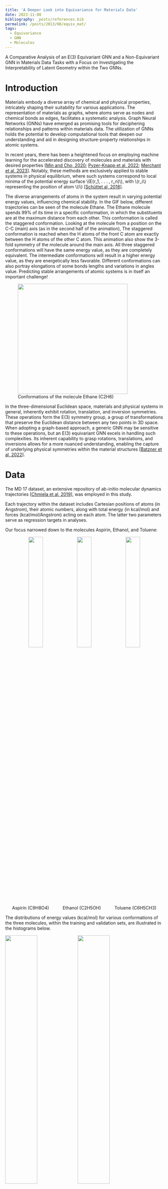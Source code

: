 ```yaml
---
title: 'A Deeper Look into Equivariance for Materials Data'
date: 2023-11-08
bibliography: _posts/references.bib
permalink: /posts/2013/08/equiv_mat/
tags:
  - Equivariance
  - GNN
  - Molecules
---
```


A Comparative Analysis of an E(3) Equivariant GNN and a Non-Equivariant GNN in Materials Data Tasks with a Focus on Investigating the Interpretability of Latent Geometry within the Two GNNs.

Introduction
======

Materials embody a diverse array of chemical and physical properties, intricately shaping their suitability for various applications. The representation of materials as graphs, where atoms serve as nodes and chemical bonds as edges, facilitates a systematic analysis. Graph Neural Networks (GNNs) have emerged as promising tools for deciphering relationships and patterns within materials data. The utilization of GNNs holds the potential to develop computational tools that deepen our understanding and aid in designing structure-property relationships in atomic systems.

In recent years, there has been a heightened focus on employing machine learning for the accelerated discovery of molecules and materials with desired properties [[Min and Cho, 2020](#min2020accelerated); [Pyzer-Knapp et al, 2022](@pyzer2022accelerating); [Merchant et al, 2023](@merchant2023scaling)]. Notably, these methods are exclusively applied to stable systems in physical equilibrium, where such systems correspond to local minima of the potential energy surface \\(E(r_1, . . . , r_n)\\), with \\(r_i\\) representing the position of atom \\(i\\) [[Schüttet al, 2018](@schutt2018schnet)].

The diverse arrangements of atoms in the system result in varying potential energy values, influencing chemical stability. In the GIF below, different trajectories can be seen of the molecule Ethane. The Ethane molecule spends 99% of its time in a specific conformation, in which the substituents are at the maximum distance from each other. This conformation is called the staggered conformation. Looking at the molecule from a position on the C-C (main) axis (as in the second half of the animation), The staggered conformation is reached when the H atoms of the front C atom are exactly between the H atoms of the other C atom. This animation also show the 3-fold symmetry of the molecule around the main axis. All three staggered conformations will have the same energy value, as they are completely equivalent. The intermediate conformations will result in a higher energy value, as they are energetically less favorable. Different conformations can also portray elongations of some bonds lengths and variations in angles value. Predicting stable arrangements of atomic systems is in itself an important challenge! 

<figure class="text-center">
  <img src="https://upload.wikimedia.org/wikipedia/commons/7/76/Ethane_conformation.gif" class="img-fluid" width="350">
  <figcaption class="figure-caption text-center mt-3">
    Conformations of the molecule Ethane (C2H6)
  </figcaption>
</figure>



In the three-dimensional Euclidean space, materials and physical systems in general, inherently exhibit rotation, translation, and inversion symmetries. These operations form the E(3) symmetry group, a group of transformations that preserve the Euclidean distance between any two points in 3D space. When adopting a graph-based approach, a generic GNN may be sensitive to these operations, but an E(3) equivariant GNN excels in handling such complexities. Its inherent capability to grasp rotations, translations, and inversions allows for a more nuanced understanding, enabling the capture of underlying physical symmetries within the material structures [[Batzner et al, 2022](@batzner20223)].

Data
======

The MD 17 dataset, an extensive repository of ab-initio molecular dynamics trajectories [[Chmiela et al, 2019](@chmiela2019sgdml)], was employed in this study. 

Each trajectory within the dataset includes Cartesian positions of atoms (in Angstrom), their atomic numbers, along with total energy (in kcal/mol) and forces (kcal/mol/Angstrom) acting on each atom. The latter two parameters serve as regression targets in analyses.

Our focus narrowed down to the molecules Aspirin, Ethanol, and Toluene:

<div align="center">
    <img src="/images/proj_equiv_DL/aspirin.jpg" width="30%"> 
    <img src="/images/proj_equiv_DL/ethanol.jpg" width="30%"> 
    <img src="/images/proj_equiv_DL/toluene.jpg" width="30%"> 
</div>
<div align="center" style="display: flex; justify-content: space-around; align-items: center;">
    <div style="text-align: center;">
        <div>Aspirin (C9H8O4)</div>
    </div>
    <div style="text-align: center;">
        <div>Ethanol (C2H5OH)</div>
    </div>
    <div style="text-align: center;">
        <div>Toluene (C6H5CH3)</div>
    </div>
</div>




The distributions of energy values (kcal/mol) for various conformations of the three molecules, within the training and validation sets, are illustrated in the histograms below.
<div>
    <img src="/images/proj_equiv_DL/hist_asp_t.png" width="45%">
    <img src="/images/proj_equiv_DL/hist_asp_v.png" width="45%">
</div>
<div>
    <img src="/images/proj_equiv_DL/hist_eth_t.png" width="45%">
    <img src="/images/proj_equiv_DL/hist_eth_v.png" width="45%">
</div>
<div>
    <img src="/images/proj_equiv_DL/hist_tol_t.png" width="45%">
    <img src="/images/proj_equiv_DL/hist_tol_v.png" width="45%">
</div>

<figure align="center">
<figcaption class="figure-caption text-center mt-3">
        Energy (kcal/mol) distributions for Aspirin (C9H8O4), Ethanol (C2H5OH), and Toluene (C6H5CH3) molecules in train (left) and validation (right) sets.
    </figcaption>
</figure>



The training set for Aspirin comprises 1000 conformations, while its validation set consists of 500 conformations. Ethanol's training and validation sets each consist of 1000 conformations. Toluene's training set comprises 1000 conformations, and its validation set consists of 500 conformations.

Method
======

In this project, our objective is to conduct a comparative analysis of two Graph Neural Network (GNN) architectures: an E(3) equivariant network and a non-equivariant (specifically E(3) Invariant) one. The primary focus is on energy prediction tasks related to atomic systems, with a particular emphasis on exploring the distinctions within the latent representations of these architectures and their interpretability.

All GNNs are permutation invariant by design [[Keriven and Peyr, 2019](@DBLP:journals/corr/abs-1905-04943)]. Our baseline GNN for comparison achieves rotation and translation invariance by simply operating only on interatomic distances instead of absolute position of the atoms. This design choice ensures that both the output and internal features of the network remain invariant to rotations. In contrast, our equivariant GNN for comparison utilizes relative position vectors rather than distances (scalars) together with features comprised of not only scalars, but also higher-order geometric tensors.

In our Invariant GNN, the node-wise formulation of the message passing is given by:
<center>
$$\mathbf{x}^{\prime}_i = \mathbf{\Theta}^{\top} \sum_{j \in \mathcal{N}(i) \cup \{ i \}} \frac{e_{j,i}}{\sqrt{\hat{d}_j
\hat{d}_i}} \mathbf{x}_j$$</center>

Where $ x_i, x_j $ are the feature vectors of the target and source nodes, respectively, defined as a one-hot representation of the atomic number of that node. The summation is performed over the neighborhood \\(\mathcal{N}(i)\\) of atom $i$, defined by a radial cutoff around each node, a tunable parameter typically set around 4-5 angstroms. Meaning, the concept of neighborhood is based on the distance between nodes, not their connectivity. Additionally, \\( d_i = 1 + \sum_{j \in \mathcal{N}(i)} e_{j,i} \\) where \\( e_{j,i} \\) represents the edge weight from the source node \\(j\\) to the target node $i$ , and is defined as the interatomic distance.

For constructing our equivariant GNN, [E3nn](https://e3nn.org/) was employed - a torch-based library designed for building o(3) equivariant networks. Following the method presented in [[Batzner et al, 2022](@batzner20223)], a neural network that exhibits invariance to translation and equivariance to rotation and inversion was constructed. Two key aspects of E3nn facilitating the construction of O(3) equivariant neural networks are the use of irreducible representations (Irreps) for data structuring and encapsulating geometrical information in Spherical Harmonics. Irreps are data structures that describe how the data behaves under rotation. We can think of them as data types, in the sense that this structure includes the values of the data alongside instructions for interpretation. The Spherical Harmonics form an orthonormal basis set of functions that operate on a sphere, and they’re equivariant with respect to rotations, which makes them very useful (and popular!) in expanding expressions in physical settings with spherical symmetry. 

For the equivariant GNN, the node-wise formulation of the message is:
<center>
$$f'_i = \frac{1}{\sqrt{z}} \sum_{j \in \partial(i)} \; f_j \; \otimes\!(h(\|x_{ij}\|)) \; Y(x_{ij} / \|x_{ij}\|) $$
</center>

where \\() f_j, f_i \\) are the target and source nodes feature vectors, defined similarly as a one-hot representation of the atomic number. \\(z\\) is the average degree (number of neighhbors) of the nodes, and the neighborhood \\(\partial(i)\\) is once again defined using a radial cutoff. \\(x_{ij}\\) is the relative distance vector, \\(h)\\ is a multi layer perceptron and \\(Y\\) is the spherical harmonics. The expression \\(x \; \otimes\(w) \; y\\) denotes a tensor product of \\(x\\) with \\(y\\) using weights \\(w\\). This signifies that the message passing formula involves a convolution over nodes' feature vectors with filters constrained to be a multiplication of a learned radial function and the spherical harmonics.


Results
======

The performance of the two GNNs was compared for the task of predicting the total energy of the molecule’s conformation - a scalar property. By constraining the Equivariant GNN to predict a scalar output, it becomes overall invariant to the E(3) group. However, the use of higher order geometric tensors in the intermediate representations and operations in the E-GNN, makes internal features equivariant to rotation and inversion. This enables the passage of angular information through the network using rotationally equivariant filters (spherical harmonics) in the node feature convolution. This is the essential difference between the two architectures.

The learning curves of the two GNNs for each molecule data are presented in the figures below: 
<div class="row mt-3">
  <!-- Row 1 -->
  <div class="col-md-6">
    <img src="/images/proj_equiv_DL/energy_pred_asp_t_epoch_new.png" alt="Aspirin Train Set Energy Prediction" class="img-fluid rounded z-depth-1" width="100%">
  </div>
  <div class="col-md-6">
    <img src="/images/proj_equiv_DL/energy_pred_asp_v_epoch_new.png" alt="Aspirin Validation Set Energy Prediction" class="img-fluid rounded z-depth-1" width="100%">
  </div>
</div>

<div class="row mt-3">
  <!-- Row 2 -->
  <div class="col-md-6">
    <img src="/images/proj_equiv_DL/energy_pred_ethanol_t_epoch_new.png" alt="Ethanol Train Set Energy Prediction" class="img-fluid rounded z-depth-1" width="100%">
  </div>
  <div class="col-md-6">
    <img src="/images/proj_equiv_DL/energy_pred_ethanol_v_epoch_new.png" alt="Ethanol Validation Set Energy Prediction" class="img-fluid rounded z-depth-1" width="100%">
  </div>
</div>

<div class="row mt-3">
  <!-- Row 3 -->
  <div class="col-md-6">
    <img src="/images/proj_equiv_DL/energy_pred_tol_t_epoch_new.png" alt="Toluene Train Set Energy Prediction" class="img-fluid rounded z-depth-1" width="100%">
  </div>
  <div class="col-md-6">
    <img src="/images/proj_equiv_DL/energy_pred_tol_v_epoch_new.png" alt="Toluene Validation Set Energy Prediction" class="img-fluid rounded z-depth-1" width="100%">
  </div>
</div>

<div class="caption">
    Train (left) and Validation (right) learning curves of Energy (kcal/mol) prediction of Aspirin (top), Ethanol (middle) and Toluene (bottom) conformations.
</div>

The models were trained for 50 epochs using mean absolute error (MAE) objective for predicting normalized energy (in kcal/mol units). Adam optimizer with a learning rate of 0.01 and learning rate scheduler were employed. The E-GNN achieves a superior MAE rate for all three molecules.

Next, let's examine the latent representation of the two models! The last layer values of the validation data of both models were projected using t-SNE to a 2D representation and color-coded according to the target energy values: 
<div class="row mt-3">
  <!-- Row 1 -->
  <div class="col-md-6">
    <img src="/images/proj_equiv_DL/egnn_lat_asp_1.png" alt="E-GNN Latent Representation for Aspirin" class="img-fluid rounded z-depth-1" width="100%">
  </div>
  <div class="col-md-6">
    <img src="/images/proj_equiv_DL/gnn_lat_asp_1.png" alt="GNN Latent Representation for Aspirin" class="img-fluid rounded z-depth-1" width="100%">
  </div>
</div>

<div class="row mt-3">
  <!-- Row 2 -->
  <div class="col-md-6">
    <img src="/images/proj_equiv_DL/egnn_lat_eth_2.png" alt="E-GNN Latent Representation for Ethanol" class="img-fluid rounded z-depth-1" width="100%">
  </div>
  <div class="col-md-6">
    <img src="/images/proj_equiv_DL/gnn_lat_eth_new.png" alt="GNN Latent Representation for Ethanol" class="img-fluid rounded z-depth-1" width="100%">
  </div>
</div>

<div class="row mt-3">
  <!-- Row 3 -->
  <div class="col-md-6">
    <img src="/images/proj_equiv_DL/egnn_lat_tol_2.png" alt="E-GNN Latent Representation for Toluene" class="img-fluid rounded z-depth-1" width="100%">
  </div>
  <div class="col-md-6">
    <img src="/images/proj_equiv_DL/gnn_lat_tol_1.png" alt="GNN Latent Representation for Toluene" class="img-fluid rounded z-depth-1" width="100%">
  </div>
</div>

<div class="caption">
    Latents projections of E-GNN (left) and GNN (right) last layer, of Aspirin (top), Ethanol (middle) and Toluene (bottom) conformations.
</div>

A color gradient can be seen in all three projections of the Equivariant GNN; and it is the clearest for Ethanol. The Invariant GNN’s latent projections do not exhibit  a similar structure, perhaps except for Ethanol’s conformations. Moreover, in Ethanol’s case, the GNN projection appears to be quite one-dimensional.

The apparent color gradient according to the target values in the E-GNN latent space is impressive, suggesting that the model leverages this information when embedding data conformations for predictions. Multiple "locations" in the latent space denote various high-energy conformations, indicating that the model considers not only the target energy value but also structural differences.

To assess whether there's molecular structural ordering in the embeddings, we construct system-specific variables for each molecule and visualize the latent space accordingly. Ethanol, with its relatively simple structure, showcases three important variables: the distance between the two Carbons (C-C bond), the distance between Carbon and Oxygen (C-O bond), and the angle formed by the three atoms. The distributions of these variables in Ethanol's train and validation sets are depicted in the figure below: 
<div class="row mt-3">
  <!-- Row 1 -->
  <div class="col-md-6">
    <img src="/images/proj_equiv_DL/eth_cc_t.png" alt="Ethanol C-C Bond Length (Train)" class="img-fluid rounded z-depth-1" width="100%">
  </div>
  <div class="col-md-6">
    <img src="/images/proj_equiv_DL/eth_cc_v.png" alt="Ethanol C-C Bond Length (Validation)" class="img-fluid rounded z-depth-1" width="100%">
  </div>
</div>

<div class="row mt-3">
  <!-- Row 2 -->
  <div class="col-md-6">
    <img src="/images/proj_equiv_DL/eth_co_t.png" alt="Ethanol C-O Bond Length (Train)" class="img-fluid rounded z-depth-1" width="100%">
  </div>
  <div class="col-md-6">
    <img src="/images/proj_equiv_DL/eth_co_v.png" alt="Ethanol C-O Bond Length (Validation)" class="img-fluid rounded z-depth-1" width="100%">
  </div>
</div>

<div class="row mt-3">
  <!-- Row 3 -->
  <div class="col-md-6">
    <img src="/images/proj_equiv_DL/eth_ang_t.png" alt="Ethanol Main Angle (Train)" class="img-fluid rounded z-depth-1" width="100%">
  </div>
  <div class="col-md-6">
    <img src="/images/proj_equiv_DL/eth_ang_v.png" alt="Ethanol Main Angle (Validation)" class="img-fluid rounded z-depth-1" width="100%">
  </div>
</div>

<div class="caption">
    Distributions in train (left) and validation (right) sets of Ethanol, of C-C bond length (top), C-O bond length (middle) and main angle (bottom).
</div>

The distributions appear very similar for each variable in the train and validation sets. Now, let's examine Ethanol's validation conformations latent projection, color-coded with respect to the target and the three system-specific variables:
<div class="row mt-3">
  <!-- Row 1 -->
  <div class="col-md-6">
    <img src="/images/proj_equiv_DL/egnn_lat_eth_2.png" alt="E-GNN Latent Projection Ethanol 2" class="img-fluid rounded z-depth-1" width="100%">
  </div>
  <div class="col-md-6">
    <img src="/images/proj_equiv_DL/egnn_lat_eth__cc_2.png" alt="E-GNN Latent Projection Ethanol C-C Bond Length 2" class="img-fluid rounded z-depth-1" width="100%">
  </div>
</div>

<div class="row mt-3">
  <!-- Row 2 -->
  <div class="col-md-6">
    <img src="/images/proj_equiv_DL/egnn_lat_eth__ang_2.png" alt="E-GNN Latent Projection Ethanol Main Angle 2" class="img-fluid rounded z-depth-1" width="100%">
  </div>
  <div class="col-md-6">
    <img src="/images/proj_equiv_DL/egnn_lat_eth__co_2.png" alt="E-GNN Latent Projection Ethanol C-O Bond Length 2" class="img-fluid rounded z-depth-1" width="100%">
  </div>
</div>


A clear gradient is observed for the main angle and C-C bond! The target gradient appears from the top left corner to the bottom right; the C-C bond gradient seems to go from bottom left to top right, and the main angle gradient isn’t as linear, appearing to spiral from the bottom to the top right corner clockwise. The C-O bond projection doesn’t seem to follow a discernible gradient, suggesting it's not as influential on the target as the other two variables.

Cool huh? The Equivariant GNN appears to embed the data according to the target value but also according to the systems geometrical structure! This suggests that the model leverages its E(3) equivariant convolution layers to capture and encode information about both the target values and the intricate geometric features of the molecular systems.

Conclusion
======

In conclusion, our exploration has demonstrated the efficiency of the E(3) equivariant GNN, compared to an invariant GNN, in predicting the total energy of molecular conformations. Though both models were compared on predicting energy, a scalar propery, the E-GNN's ability to leverage the inherent symmetries present in the system allowed it to effectively capture and encode the relationship between the arrangement of molecules and their respective energy. This was illustrated through the latent representation visualizations, and was particularly evident in the case of Ethanol. Here, discernible gradients in the latent space were observed, correlating with the target energy value and variations in C-C bond length and main angle. However, interpretability varies among the latent projections for the more complex molecules investigated in this project. Potential improvements could be achieved with additional data and a more expressive equivariant network.